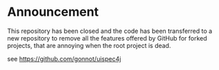 # Announcement

This repository has been closed and the code has been transferred to a new repository to remove all the features offered by GitHub for forked projects, that are annoying when the root project is dead.

see https://github.com/gonnot/uispec4j
